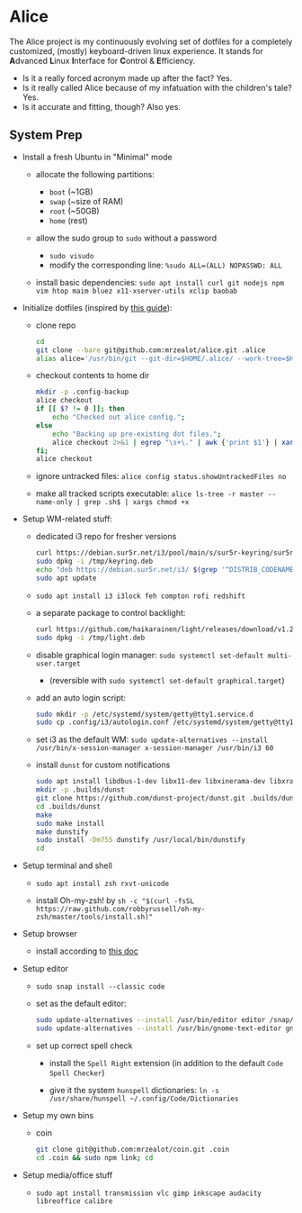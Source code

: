 # Alice

The Alice project is my continuously evolving set of dotfiles for a completely customized, (mostly) keyboard-driven linux experience.
It stands for **A**dvanced **L**inux **I**nterface for **C**ontrol & **E**fficiency.

- Is it a really forced acronym made up after the fact? Yes.
- Is it really called Alice because of my infatuation with the children's tale? Yes.
- Is it accurate and fitting, though? Also yes.

## System Prep

- Install a fresh Ubuntu in "Minimal" mode

    - allocate the following partitions:
        - `boot` (~1GB)
        - `swap` (~size of RAM)
        - `root` (~50GB)
        - `home` (rest)

    - allow the sudo group to `sudo` without a password
        - `sudo visudo`
        - modify the corresponding line: `%sudo ALL=(ALL) NOPASSWD: ALL`

    - install basic dependencies: `sudo apt install curl git nodejs npm vim htop maim bluez x11-xserver-utils xclip baobab`

- Initialize dotfiles (inspired by [this guide](https://www.atlassian.com/git/tutorials/dotfiles)):

    - clone repo
    
        ```bash
        cd
        git clone --bare git@github.com:mrzealot/alice.git .alice
        alias alice='/usr/bin/git --git-dir=$HOME/.alice/ --work-tree=$HOME'
        ```

    - checkout contents to home dir

        ```bash
        mkdir -p .config-backup
        alice checkout
        if [[ $? != 0 ]]; then
            echo "Checked out alice config.";
        else
            echo "Backing up pre-existing dot files.";
            alice checkout 2>&1 | egrep "\s+\." | awk {'print $1'} | xargs -I{} mv {} .config-backup/{}
        fi;
        alice checkout
        ```

    - ignore untracked files: `alice config status.showUntrackedFiles no`

    - make all tracked scripts executable: `alice ls-tree -r master --name-only | grep .sh$ | xargs chmod +x`

- Setup WM-related stuff:

    - dedicated i3 repo for fresher versions

        ```bash
        curl https://debian.sur5r.net/i3/pool/main/s/sur5r-keyring/sur5r-keyring_2019.02.01_all.deb --output /tmp/keyring.deb
        sudo dpkg -i /tmp/keyring.deb
        echo "deb https://debian.sur5r.net/i3/ $(grep '^DISTRIB_CODENAME=' /etc/lsb-release | cut -f2 -d=) universe" | sudo tee -a /etc/apt/sources.list.d/sur5r-i3.list
        sudo apt update
        ```

    - `sudo apt install i3 i3lock feh compton rofi redshift`

    - a separate package to control backlight:

        ```bash
        curl https://github.com/haikarainen/light/releases/download/v1.2/light_1.2_amd64.deb --output /tmp/light.deb
        sudo dpkg -i /tmp/light.deb
        ```

    - disable graphical login manager: `sudo systemctl set-default multi-user.target` 
        - (reversible with `sudo systemctl set-default graphical.target`)

    - add an auto login script:

        ```bash
        sudo mkdir -p /etc/systemd/system/getty@tty1.service.d
        sudo cp .config/i3/autologin.conf /etc/systemd/system/getty@tty1.service.d/override.conf
        ```

    - set i3 as the default WM: `sudo update-alternatives --install /usr/bin/x-session-manager x-session-manager /usr/bin/i3 60`

    - install `dunst` for custom notifications

        ```bash
        sudo apt install libdbus-1-dev libx11-dev libxinerama-dev libxrandr-dev libxss-dev libglib2.0-dev libpango1.0-dev libgtk-3-dev libxdg-basedir-dev libnotify-dev
        mkdir -p .builds/dunst
        git clone https://github.com/dunst-project/dunst.git .builds/dunst
        cd .builds/dunst
        make
        sudo make install
        make dunstify
        sudo install -Dm755 dunstify /usr/local/bin/dunstify
        cd
        ```

- Setup terminal and shell

    - `sudo apt install zsh rxvt-unicode`

    - install Oh-my-zsh! by `sh -c "$(curl -fsSL https://raw.github.com/robbyrussell/oh-my-zsh/master/tools/install.sh)"`

- Setup browser

    - install according to [this doc](https://brave-browser.readthedocs.io/en/latest/installing-brave.html)

- Setup editor

    - `sudo snap install --classic code`

    - set as the default editor:

        ```bash
        sudo update-alternatives --install /usr/bin/editor editor /snap/bin/code 60
        sudo update-alternatives --install /usr/bin/gnome-text-editor gnome-text-editor /snap/bin/code 60
        ```

    - set up correct spell check

        - install the `Spell Right` extension (in addition to the default `Code Spell Checker`)

        - give it the system `hunspell` dictionaries: `ln -s /usr/share/hunspell ~/.config/Code/Dictionaries`

- Setup my own bins

    - coin

        ```bash
        git clone git@github.com:mrzealot/coin.git .coin
        cd .coin && sudo npm link; cd
        ```

- Setup media/office stuff

    - `sudo apt install transmission vlc gimp inkscape audacity libreoffice calibre`